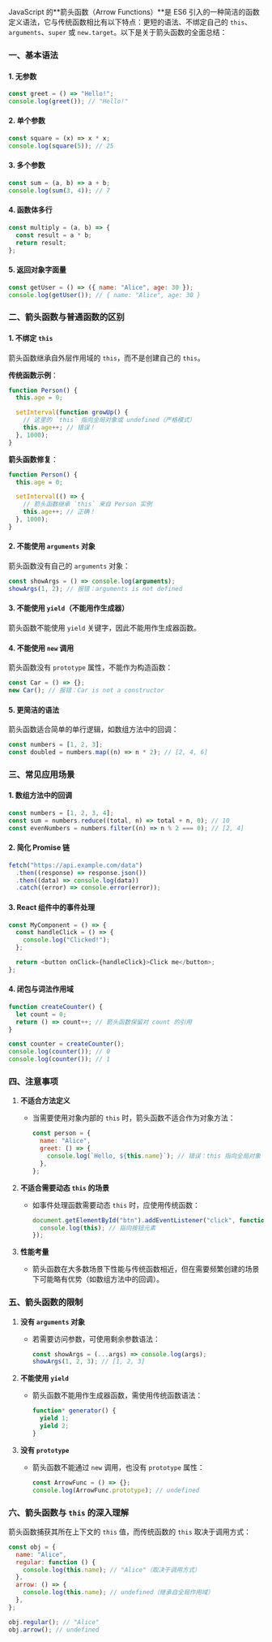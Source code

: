 JavaScript 的**箭头函数（Arrow Functions）**是 ES6 引入的一种简洁的函数定义语法，它与传统函数相比有以下特点：更短的语法、不绑定自己的 `this`、`arguments`、`super` 或 `new.target`。以下是关于箭头函数的全面总结：

### 一、基本语法

#### 1. **无参数**

```javascript
const greet = () => "Hello!";
console.log(greet()); // "Hello!"
```

#### 2. **单个参数**

```javascript
const square = (x) => x * x;
console.log(square(5)); // 25
```

#### 3. **多个参数**

```javascript
const sum = (a, b) => a + b;
console.log(sum(3, 4)); // 7
```

#### 4. **函数体多行**

```javascript
const multiply = (a, b) => {
  const result = a * b;
  return result;
};
```

#### 5. **返回对象字面量**

```javascript
const getUser = () => ({ name: "Alice", age: 30 });
console.log(getUser()); // { name: "Alice", age: 30 }
```

### 二、箭头函数与普通函数的区别

#### 1. **不绑定 `this`**

箭头函数继承自外层作用域的 `this`，而不是创建自己的 `this`。

**传统函数示例**：

```javascript
function Person() {
  this.age = 0;

  setInterval(function growUp() {
    // 这里的 `this` 指向全局对象或 undefined（严格模式）
    this.age++; // 错误！
  }, 1000);
}
```

**箭头函数修复**：

```javascript
function Person() {
  this.age = 0;

  setInterval(() => {
    // 箭头函数继承 `this` 来自 Person 实例
    this.age++; // 正确！
  }, 1000);
}
```

#### 2. **不能使用 `arguments` 对象**

箭头函数没有自己的 `arguments` 对象：

```javascript
const showArgs = () => console.log(arguments);
showArgs(1, 2); // 报错：arguments is not defined
```

#### 3. **不能使用 `yield`（不能用作生成器）**

箭头函数不能使用 `yield` 关键字，因此不能用作生成器函数。

#### 4. **不能使用 `new` 调用**

箭头函数没有 `prototype` 属性，不能作为构造函数：

```javascript
const Car = () => {};
new Car(); // 报错：Car is not a constructor
```

#### 5. **更简洁的语法**

箭头函数适合简单的单行逻辑，如数组方法中的回调：

```javascript
const numbers = [1, 2, 3];
const doubled = numbers.map((n) => n * 2); // [2, 4, 6]
```

### 三、常见应用场景

#### 1. **数组方法中的回调**

```javascript
const numbers = [1, 2, 3, 4];
const sum = numbers.reduce((total, n) => total + n, 0); // 10
const evenNumbers = numbers.filter((n) => n % 2 === 0); // [2, 4]
```

#### 2. **简化 Promise 链**

```javascript
fetch("https://api.example.com/data")
  .then((response) => response.json())
  .then((data) => console.log(data))
  .catch((error) => console.error(error));
```

#### 3. **React 组件中的事件处理**

```javascript
const MyComponent = () => {
  const handleClick = () => {
    console.log("Clicked!");
  };

  return <button onClick={handleClick}>Click me</button>;
};
```

#### 4. **闭包与词法作用域**

```javascript
function createCounter() {
  let count = 0;
  return () => count++; // 箭头函数保留对 count 的引用
}

const counter = createCounter();
console.log(counter()); // 0
console.log(counter()); // 1
```

### 四、注意事项

1. **不适合方法定义**

   - 当需要使用对象内部的 `this` 时，箭头函数不适合作为对象方法：
     ```javascript
     const person = {
       name: "Alice",
       greet: () => {
         console.log(`Hello, ${this.name}`); // 错误：this 指向全局对象
       },
     };
     ```

2. **不适合需要动态 `this` 的场景**

   - 如事件处理函数需要动态 `this` 时，应使用传统函数：
     ```javascript
     document.getElementById("btn").addEventListener("click", function () {
       console.log(this); // 指向按钮元素
     });
     ```

3. **性能考量**
   - 箭头函数在大多数场景下性能与传统函数相近，但在需要频繁创建的场景下可能略有优势（如数组方法中的回调）。

### 五、箭头函数的限制

1. **没有 `arguments` 对象**

   - 若需要访问参数，可使用剩余参数语法：
     ```javascript
     const showArgs = (...args) => console.log(args);
     showArgs(1, 2, 3); // [1, 2, 3]
     ```

2. **不能使用 `yield`**

   - 箭头函数不能用作生成器函数，需使用传统函数语法：
     ```javascript
     function* generator() {
       yield 1;
       yield 2;
     }
     ```

3. **没有 `prototype`**
   - 箭头函数不能通过 `new` 调用，也没有 `prototype` 属性：
     ```javascript
     const ArrowFunc = () => {};
     console.log(ArrowFunc.prototype); // undefined
     ```

### 六、箭头函数与 `this` 的深入理解

箭头函数捕获其所在上下文的 `this` 值，而传统函数的 `this` 取决于调用方式：

```javascript
const obj = {
  name: "Alice",
  regular: function () {
    console.log(this.name); // "Alice"（取决于调用方式）
  },
  arrow: () => {
    console.log(this.name); // undefined（继承自全局作用域）
  },
};

obj.regular(); // "Alice"
obj.arrow(); // undefined
```
